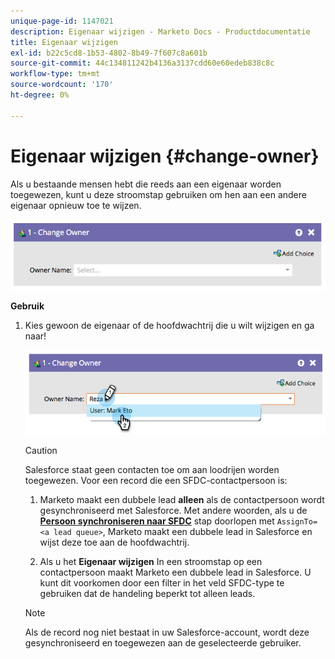 ```yaml
---
unique-page-id: 1147021
description: Eigenaar wijzigen - Marketo Docs - Productdocumentatie
title: Eigenaar wijzigen
exl-id: b22c5cd8-1b53-4802-8b49-7f607c8a601b
source-git-commit: 44c134811242b4136a3137cdd60e60edeb838c8c
workflow-type: tm+mt
source-wordcount: '170'
ht-degree: 0%

---
```


# Eigenaar wijzigen {#change-owner}

Als u bestaande mensen hebt die reeds aan een eigenaar worden toegewezen, kunt u deze stroomstap gebruiken om hen aan een andere eigenaar opnieuw toe te wijzen.

![](assets/image2014-9-22-15-3a1-3a3.png)

**Gebruik**

1. Kies gewoon de eigenaar of de hoofdwachtrij die u wilt wijzigen en ga naar!

   ![](assets/image2014-9-22-15-3a1-3a6.png)

   >[!CAUTION]
   >
   >Salesforce staat geen contacten toe om aan loodrijen worden toegewezen. Voor een record die een SFDC-contactpersoon is:
   >
   >1. Marketo maakt een dubbele lead **alleen** als de contactpersoon wordt gesynchroniseerd met Salesforce. Met andere woorden, als u de **[Persoon synchroniseren naar SFDC](/help/marketo/product-docs/core-marketo-concepts/smart-campaigns/salesforce-flow-actions/sync-person-to-sfdc.md)** stap doorlopen met `AssignTo=<a lead queue>`, Marketo maakt een dubbele lead in Salesforce en wijst deze toe aan de hoofdwachtrij.
   >
   >1. Als u het **Eigenaar wijzigen** In een stroomstap op een contactpersoon maakt Marketo een dubbele lead in Salesforce. U kunt dit voorkomen door een filter in het veld SFDC-type te gebruiken dat de handeling beperkt tot alleen leads.


   >[!NOTE]
   >
   >Als de record nog niet bestaat in uw Salesforce-account, wordt deze gesynchroniseerd en toegewezen aan de geselecteerde gebruiker.
